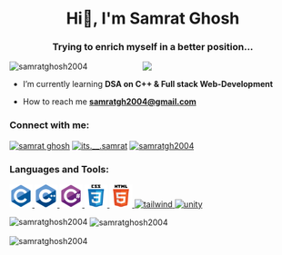 <h1 align="center">Hi👋, I'm Samrat Ghosh</h1>
<h3 align="center">Trying to enrich myself in a better position...</h3>

<img align="right" width="270" src="https://www.aagnia.com/wp-content/uploads/2021/12/39998-web-development.gif">

<p align="left"> <img src="https://komarev.com/ghpvc/?username=samratghosh2004&label=Profile%20views&color=0e75b6&style=flat" alt="samratghosh2004" /> </p>

- I’m currently learning **DSA on C++ & Full stack Web-Development**

- How to reach me **samratgh2004@gmail.com**

<h3 align="left">Connect with me:</h3>
<p align="left">
<a href="https://linkedin.com/in/samrat ghosh" target="blank"><img align="center" src="https://raw.githubusercontent.com/rahuldkjain/github-profile-readme-generator/master/src/images/icons/Social/linked-in-alt.svg" alt="samrat ghosh" height="30" width="40" /></a>
<a href="https://instagram.com/its.__.samrat" target="blank"><img align="center" src="https://raw.githubusercontent.com/rahuldkjain/github-profile-readme-generator/master/src/images/icons/Social/instagram.svg" alt="its.__.samrat" height="30" width="40" /></a>
<a href="https://www.codechef.com/users/samratgh2004" target="blank"><img align="center" src="https://cdn.jsdelivr.net/npm/simple-icons@3.1.0/icons/codechef.svg" alt="samratgh2004" height="30" width="40" /></a>
</p>

<h3 align="left">Languages and Tools:</h3>
<p align="left"> <a href="https://www.cprogramming.com/" target="_blank" rel="noreferrer"> <img src="https://raw.githubusercontent.com/devicons/devicon/master/icons/c/c-original.svg" alt="c" width="40" height="40"/> </a> <a href="https://www.w3schools.com/cpp/" target="_blank" rel="noreferrer"> <img src="https://raw.githubusercontent.com/devicons/devicon/master/icons/cplusplus/cplusplus-original.svg" alt="cplusplus" width="40" height="40"/> </a> <a href="https://www.w3schools.com/cs/" target="_blank" rel="noreferrer"> <img src="https://raw.githubusercontent.com/devicons/devicon/master/icons/csharp/csharp-original.svg" alt="csharp" width="40" height="40"/> </a> <a href="https://www.w3schools.com/css/" target="_blank" rel="noreferrer"> <img src="https://raw.githubusercontent.com/devicons/devicon/master/icons/css3/css3-original-wordmark.svg" alt="css3" width="40" height="40"/> </a> <a href="https://www.w3.org/html/" target="_blank" rel="noreferrer"> <img src="https://raw.githubusercontent.com/devicons/devicon/master/icons/html5/html5-original-wordmark.svg" alt="html5" width="40" height="40"/> </a> <a href="https://tailwindcss.com/" target="_blank" rel="noreferrer"> <img src="https://www.vectorlogo.zone/logos/tailwindcss/tailwindcss-icon.svg" alt="tailwind" width="40" height="40"/> </a> <a href="https://unity.com/" target="_blank" rel="noreferrer"> <img src="https://www.vectorlogo.zone/logos/unity3d/unity3d-icon.svg" alt="unity" width="40" height="40"/> </a> </p>

<p><img align="left" src="https://github-readme-stats.vercel.app/api/top-langs?username=samratghosh2004&show_icons=true&locale=en&layout=compact" alt="samratghosh2004" /></p>

<p>&nbsp;<img align="center" src="https://github-readme-stats.vercel.app/api?username=samratghosh2004&show_icons=true&locale=en" alt="samratghosh2004" /></p>

<p><img align="center" src="https://github-readme-streak-stats.herokuapp.com/?user=samratghosh2004&" alt="samratghosh2004" /></p>
